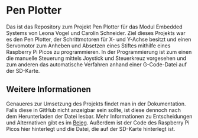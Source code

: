 # Pen Plotter

Das ist das Repository zum Projekt Pen Plotter für das Modul Embedded Systems von Leona Vogel und Carolin Schneider.
Ziel dieses Projekts war es den Pen Plotter, der Schrittmotoren für X- und Y-Achse besitzt und einen Servomotor zum Anheben und Absetzen eines Stiftes mithilfe eines Raspberry Pi Picos zu programmieren.
In der Programmierung ist zum einen die manuelle Steuerung mittels Joystick und Steuerkreuz vorgesehen und zum anderen das automatische Verfahren anhand einer G-Code-Datei auf der SD-Karte. 

## Weitere Informationen
Genaueres zur Umsetzung des Projekts findet man in der Dokumentation. Falls diese in GitHub nicht anzeigbar sein sollte, ist diese dennoch nach dem Herunterladen der Datei lesbar.
Mehr Informationen zu Entscheidungen und Alternativen gibt es im [Beleg](https://github.com/LeonaVogel/PenPlotter/blob/main/Pen_Plotter_Beleg.pdf).
Außerdem ist der Code des Raspberry Pi Picos hier hinterlegt und die Datei, die auf der SD-Karte hinterlegt ist.

